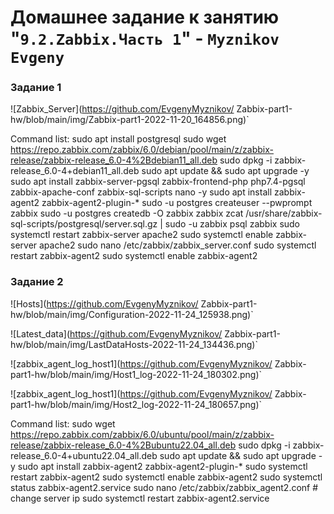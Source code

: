 # Домашнее задание к занятию "`9.2.Zabbix.Часть 1`" - `Myznikov Evgeny`

### Задание 1
![Zabbix_Server](https://github.com/EvgenyMyznikov/
Zabbix-part1-hw/blob/main/img/Zabbix-part1-2022-11-20_164856.png)`

Command list:
sudo apt install postgresql
sudo wget https://repo.zabbix.com/zabbix/6.0/debian/pool/main/z/zabbix-release/zabbix-release_6.0-4%2Bdebian11_all.deb
sudo dpkg -i zabbix-release_6.0-4+debian11_all.deb
sudo apt update && sudo apt upgrade -y
sudo apt install zabbix-server-pgsql zabbix-frontend-php php7.4-pgsql zabbix-apache-conf zabbix-sql-scripts nano -y
sudo apt install zabbix-agent2 zabbix-agent2-plugin-*
sudo -u postgres createuser --pwprompt zabbix
sudo -u postgres createdb -O zabbix zabbix
zcat /usr/share/zabbix-sql-scripts/postgresql/server.sql.gz | sudo -u zabbix psql zabbix
sudo systemctl restart zabbix-server apache2
sudo systemctl enable zabbix-server apache2
sudo nano /etc/zabbix/zabbix_server.conf
sudo systemctl restart zabbix-agent2
sudo systemctl enable zabbix-agent2

### Задание 2
![Hosts](https://github.com/EvgenyMyznikov/
Zabbix-part1-hw/blob/main/img/Configuration-2022-11-24_125938.png)`

![Latest_data](https://github.com/EvgenyMyznikov/
Zabbix-part1-hw/blob/main/img/LastDataHosts-2022-11-24_134436.png)`

![zabbix_agent_log_host1](https://github.com/EvgenyMyznikov/
Zabbix-part1-hw/blob/main/img/Host1_log-2022-11-24_180302.png)`

![zabbix_agent_log_host1](https://github.com/EvgenyMyznikov/
Zabbix-part1-hw/blob/main/img/Host2_log-2022-11-24_180657.png)`

Command list:
sudo wget https://repo.zabbix.com/zabbix/6.0/ubuntu/pool/main/z/zabbix-release/zabbix-release_6.0-4%2Bubuntu22.04_all.deb
sudo dpkg -i zabbix-release_6.0-4+ubuntu22.04_all.deb
sudo apt update && sudo apt upgrade -y
sudo apt install zabbix-agent2 zabbix-agent2-plugin-*
sudo systemctl restart zabbix-agent2
sudo systemctl enable zabbix-agent2
sudo systemctl status zabbix-agent2.service
sudo nano /etc/zabbix/zabbix_agent2.conf    # change server ip
sudo systemctl restart zabbix-agent2.service

